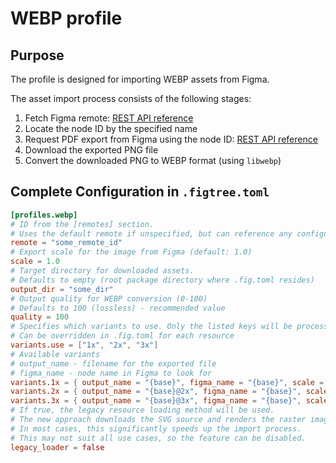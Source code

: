 # WEBP profile

## Purpose

The profile is designed for importing WEBP assets from Figma.

The asset import process consists of the following stages:
1. Fetch Figma remote: [REST API reference](https://www.figma.com/developers/api#get-file-nodes-endpoint)
1. Locate the node ID by the specified name
1. Request PDF export from Figma using the node ID: [REST API reference](https://www.figma.com/developers/api#get-images-endpoint)
1. Download the exported PNG file
1. Convert the downloaded PNG to WEBP format (using `libwebp`)

## Complete Configuration in `.figtree.toml`

```toml
[profiles.webp]
# ID from the [remotes] section. 
# Uses the default remote if unspecified, but can reference any configured remote
remote = "some_remote_id"
# Export scale for the image from Figma (default: 1.0)
scale = 1.0
# Target directory for downloaded assets. 
# Defaults to empty (root package directory where .fig.toml resides)
output_dir = "some_dir"
# Output quality for WEBP conversion (0-100)
# Defaults to 100 (lossless) - recommended value
quality = 100
# Specifies which variants to use. Only the listed keys will be processed.
# Can be overridden in .fig.toml for each resource
variants.use = ["1x", "2x", "3x"]
# Available variants
# output_name - filename for the exported file
# figma_name - node name in Figma to look for
variants.1x = { output_name = "{base}", figma_name = "{base}", scale = 1.0 }
variants.2x = { output_name = "{base}@2x", figma_name = "{base}", scale = 2.0 }
variants.3x = { output_name = "{base}@3x", figma_name = "{base}", scale = 3.0 }
# If true, the legacy resource loading method will be used.
# The new approach downloads the SVG source and renders the raster image locally.
# In most cases, this significantly speeds up the import process.
# This may not suit all use cases, so the feature can be disabled.
legacy_loader = false 
```